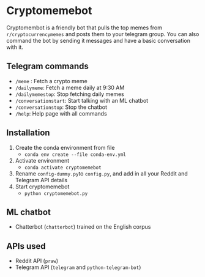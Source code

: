 # Cryptomemebot

Cryptomembot is a friendly bot that pulls the top memes from `r/cryptocurrencymemes` and posts them to your telegram group. You can also command the bot by sending it messages and have a basic conversation with it.

## Telegram commands
- `/meme` : Fetch a crypto meme
- `/dailymeme`: Fetch a meme daily at 9:30 AM
- `/dailymemestop`: Stop fetching daily memes
- `/conversationstart`: Start talking with an ML chatbot
- `/conversationstop`: Stop the chatbot
- `/help`: Help page with all commands

## Installation
1. Create the conda environment from file
   + ```conda env create --file conda-env.yml```
2. Activate environment 
   + ```conda activate cryptomemebot```
3. Rename `config-dummy.py`to `config.py`, and add in all your Reddit and Telegram API details
5. Start cryptomemebot
   + ```python cryptomemebot.py``` 
   
## ML chatbot
- Chatterbot (`chatterbot`) trained on the English corpus

## APIs used
- Reddit API (`praw`)
- Telegram API (`telegram` and `python-telegram-bot`)